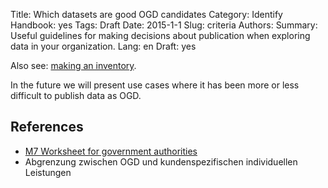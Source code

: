 Title: Which datasets are good OGD candidates
Category: Identify
Handbook: yes
Tags: Draft
Date: 2015-1-1
Slug: criteria
Authors:
Summary: Useful guidelines for making decisions about publication when exploring data in your organization.
Lang: en
Draft: yes


Also see: [making an inventory](inventory).

In the future we will present use cases where it has been more or less difficult to publish data as OGD.

## References

- [M7 Worksheet for government authorities](/ref-m7-recht-arbeitshilfe-en)
- Abgrenzung zwischen OGD und kundenspezifischen individuellen Leistungen
